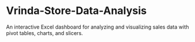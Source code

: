 # Vrinda-Store-Data-Analysis
An interactive Excel dashboard for analyzing and visualizing sales data with pivot tables, charts, and slicers.
